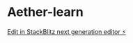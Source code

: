 # Aether-learn

[Edit in StackBlitz next generation editor ⚡️](https://stackblitz.com/~/github.com/Swayyum/Aether-learn)